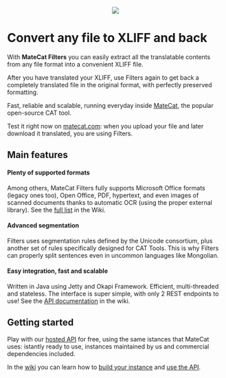 <p align="center"><img src="http://i.imgur.com/4I1uX0a.png"></p>

# Convert any file to XLIFF and back

With **MateCat Filters** you can easily extract all the translatable contents from any file format into a convenient XLIFF file.

After you have translated your XLIFF, use Filters again to get back a completely translated file in the original format, with perfectly preserved formatting.

Fast, reliable and scalable, running everyday inside [MateCat](https://www.matecat.com/), the popular open-source CAT tool.

Test it right now on [matecat.com](https://www.matecat.com/): when you upload your file and later download it translated, 
you are using Filters.

## Main features

#### Plenty of supported formats

Among others, MateCat Filters fully supports Microsoft Office formats (legacy ones too), Open Office, PDF, hypertext, and even images of scanned documents thanks to automatic OCR (using the proper external library). See the [full list](https://github.com/matecat/MateCat-Filters/wiki/Supported-file-formats) in the Wiki.

#### Advanced segmentation

Filters uses segmentation rules defined by the Unicode consortium, plus another set of rules specifically designed for CAT Tools. This is why Filters can properly split sentences even in uncommon languages like Mongolian.

#### Easy integration, fast and scalable

Written in Java using Jetty and Okapi Framework. Efficient, multi-threaded and stateless.
The interface is super simple, with only 2 REST endpoints to use! See the [API documentation](https://github.com/matecat/MateCat-Filters/wiki/API-documentation) in the wiki.

## Getting started

Play with our [hosted API](https://market.mashape.com/translated/MateCat-filters) for free, using the same istances that MateCat uses: istantly ready to use, instances maintained by us and commercial dependencies included.

In the [wiki](https://github.com/matecat/MateCat-Filters/wiki/) you can learn how to [build your instance](https://github.com/matecat/MateCat-Filters/wiki/Build-and-run) and [use the API](https://github.com/matecat/MateCat-Filters/wiki/API-documentation).

